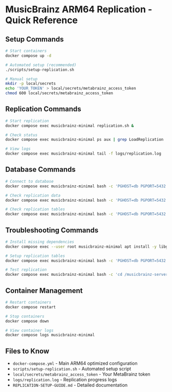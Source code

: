 # MusicBrainz ARM64 Replication - Quick Reference

## Setup Commands

```bash
# Start containers
docker compose up -d

# Automated setup (recommended)
./scripts/setup-replication.sh

# Manual setup
mkdir -p local/secrets
echo 'YOUR_TOKEN' > local/secrets/metabrainz_access_token
chmod 600 local/secrets/metabrainz_access_token
```

## Replication Commands

```bash
# Start replication
docker compose exec musicbrainz-minimal replication.sh &

# Check status
docker compose exec musicbrainz-minimal ps aux | grep LoadReplication

# View logs
docker compose exec musicbrainz-minimal tail -f logs/replication.log
```

## Database Commands

```bash
# Connect to database
docker compose exec musicbrainz-minimal bash -c 'PGHOST=db PGPORT=5432 PGPASSWORD=musicbrainz psql -U musicbrainz -d musicbrainz_db'

# Check replication data
docker compose exec musicbrainz-minimal bash -c 'PGHOST=db PGPORT=5432 PGPASSWORD=musicbrainz psql -U musicbrainz -d musicbrainz_db -c "SELECT COUNT(*) FROM dbmirror2.pending_data;"'

# Check replication tables
docker compose exec musicbrainz-minimal bash -c 'PGHOST=db PGPORT=5432 PGPASSWORD=musicbrainz psql -U musicbrainz -d musicbrainz_db -c "\dt dbmirror2.*"'
```

## Troubleshooting Commands

```bash
# Install missing dependencies
docker compose exec --user root musicbrainz-minimal apt install -y libgnupg-perl libredis-perl

# Setup replication tables
docker compose exec musicbrainz-minimal bash -c 'PGHOST=db PGPORT=5432 PGPASSWORD=musicbrainz psql -U musicbrainz -d musicbrainz_db -f /musicbrainz-server/admin/sql/dbmirror2/ReplicationSetup.sql'

# Test replication
docker compose exec musicbrainz-minimal bash -c 'cd /musicbrainz-server && PGHOST=db PGPORT=5432 PGPASSWORD=musicbrainz timeout 60 ./admin/replication/LoadReplicationChanges'
```

## Container Management

```bash
# Restart containers
docker compose restart

# Stop containers
docker compose down

# View container logs
docker compose logs musicbrainz-minimal
```

## Files to Know

- `docker-compose.yml` - Main ARM64 optimized configuration
- `scripts/setup-replication.sh` - Automated setup script
- `local/secrets/metabrainz_access_token` - Your MetaBrainz token
- `logs/replication.log` - Replication progress logs
- `REPLICATION-SETUP-GUIDE.md` - Detailed documentation
